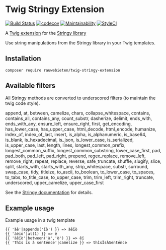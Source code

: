 # Twig Stringy Extension

[![Build Status](https://travis-ci.org/rauwebieten/twig-stringy-extension.svg?branch=master)](https://travis-ci.org/rauwebieten/twig-stringy-extension)
[![codecov](https://codecov.io/gh/rauwebieten/twig-stringy-extension/branch/master/graph/badge.svg)](https://codecov.io/gh/rauwebieten/twig-stringy-extension)
[![Maintainability](https://api.codeclimate.com/v1/badges/1b42dc9cdf05782957ea/maintainability)](https://codeclimate.com/github/rauwebieten/twig-stringy-extension/maintainability)
[![StyleCI](https://github.styleci.io/repos/165697147/shield?branch=master)](https://github.styleci.io/repos/165697147)

A [Twig extension](https://github.com/twigphp/Twig)
for the [Stringy library](https://github.com/danielstjules/Stringy)

Use string manipulations from the Stringy library in your Twig templates.

## Installation

```
composer require rauwebieten/twig-stringy-extension
```

## Available filters

All Stringy methods are converted to underscored filters (to maintain the twig code style).

append, at, between, camelize, chars, collapse_whitespace, 
contains, contains_all, contains_any, count_substr, dasherize, 
delimit, ends_with, ends_with_any, ensure_left, ensure_right, 
first, get_encoding, has_lower_case, has_upper_case, html_decode, 
html_encode, humanize, index_of, index_of_last, insert, 
is_alpha, is_alphanumeric, is_base64, is_blank, is_hexadecimal, 
is_json, is_lower_case, is_serialized, is_upper_case, last, length, 
lines, longest_common_prefix, longest_common_suffix, 
longest_common_substring, lower_case_first, pad, pad_both, 
pad_left, pad_right, prepend, regex_replace, remove_left, 
remove_right, repeat, replace, reverse, safe_truncate, 
shuffle, slugify, slice, split, starts_with, 
starts_with_any, strip_whitespace, substr, surround, swap_case, 
tidy, titleize, to_ascii, to_boolean, to_lower_case, 
to_spaces, to_tabs, to_title_case, to_upper_case, trim, 
trim_left, trim_right, truncate, underscored, upper_camelize, 
upper_case_first

See the [Stringy documentation](https://github.com/danielstjules/Stringy) for details.

## Example usage

Example usage in a twig template

```twig
{{ 'àê'|appends('ïò') }} => àêïò
{{ 'àêïò'|at(1) }} => ê
{{ 'àêïò'|between('à','ò') }} => êï
{{ 'Thîs ïs à senténce'|camelize }} => thîsÏsÀSenténce
```
